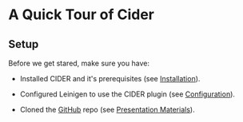 # A Quick Tour of Cider

## Setup

Before we get stared, make sure you have:

* Installed CIDER and it's prerequisites (see [Installation](../../Installation/README.md)).
    
*  Configured Leinigen to use the CIDER plugin (see [Configuration](../../Configuration/README.md)).

* Cloned the [GitHub](https://github.com/tbellisiv/clojure-emacs-cider-intro) repo (see [Presentation Materials](../../Presentation_Materials/README.md)).






